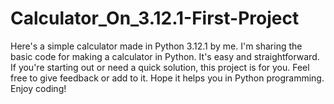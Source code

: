 # Calculator_On_3.12.1-First-Project
Here's a simple calculator made in Python 3.12.1 by me. I'm sharing the basic code for making a calculator in Python. It's easy and straightforward. If you're starting out or need a quick solution, this project is for you. Feel free to give feedback or add to it. Hope it helps you in Python programming. Enjoy coding!
